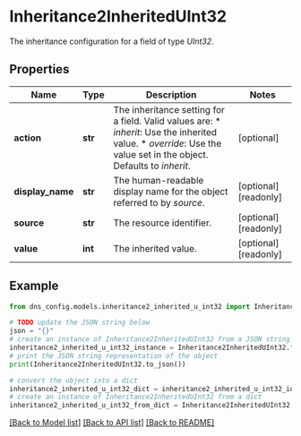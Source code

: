 # Inheritance2InheritedUInt32

The inheritance configuration for a field of type _UInt32_.

## Properties

Name | Type | Description | Notes
------------ | ------------- | ------------- | -------------
**action** | **str** | The inheritance setting for a field.  Valid values are: * _inherit_: Use the inherited value. * _override_: Use the value set in the object.  Defaults to _inherit_. | [optional] 
**display_name** | **str** | The human-readable display name for the object referred to by _source_. | [optional] [readonly] 
**source** | **str** | The resource identifier. | [optional] [readonly] 
**value** | **int** | The inherited value. | [optional] [readonly] 

## Example

```python
from dns_config.models.inheritance2_inherited_u_int32 import Inheritance2InheritedUInt32

# TODO update the JSON string below
json = "{}"
# create an instance of Inheritance2InheritedUInt32 from a JSON string
inheritance2_inherited_u_int32_instance = Inheritance2InheritedUInt32.from_json(json)
# print the JSON string representation of the object
print(Inheritance2InheritedUInt32.to_json())

# convert the object into a dict
inheritance2_inherited_u_int32_dict = inheritance2_inherited_u_int32_instance.to_dict()
# create an instance of Inheritance2InheritedUInt32 from a dict
inheritance2_inherited_u_int32_from_dict = Inheritance2InheritedUInt32.from_dict(inheritance2_inherited_u_int32_dict)
```
[[Back to Model list]](../README.md#documentation-for-models) [[Back to API list]](../README.md#documentation-for-api-endpoints) [[Back to README]](../README.md)


